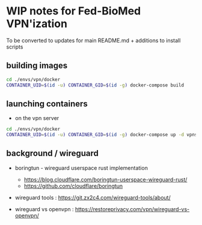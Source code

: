 # WIP notes for Fed-BioMed VPN'ization

To be converted to updates for main README.md + additions to install scripts

## building images

```bash
cd ./envs/vpn/docker
CONTAINER_UID=$(id -u) CONTAINER_GID=$(id -g) docker-compose build
```

## launching containers

* on the vpn server
```bash
cd ./envs/vpn/docker
CONTAINER_UID=$(id -u) CONTAINER_GID=$(id -g) docker-compose up -d vpnserver
```


## background / wireguard

* boringtun - wireguard userspace rust implementation
    - https://blog.cloudflare.com/boringtun-userspace-wireguard-rust/
    - https://github.com/cloudflare/boringtun

* wireguard tools : https://git.zx2c4.com/wireguard-tools/about/

* wireguard vs openvpn : https://restoreprivacy.com/vpn/wireguard-vs-openvpn/
